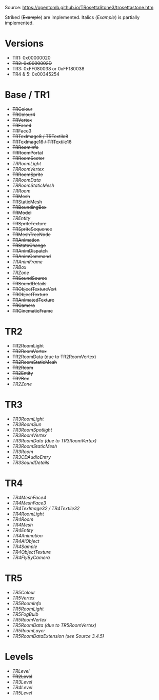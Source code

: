 Source: https://opentomb.github.io/TRosettaStone3/trosettastone.htm

Striked (~~Example~~) are implemented.
Italics (*Example*) is partially implemented.

# Versions
* TR1: 0x00000020
* ~~TR2: 0x0000002D~~
* TR3: 0xFF080038 or 0xFF180038
* TR4 & 5: 0x00345254

# Base / TR1
* ~~TRColour~~
* ~~TRColour4~~
* ~~TRVertex~~
* ~~TRFace4~~
* ~~TRFace3~~
* ~~TRTexImage8 / TRTextile8~~
* ~~TRTexImage16 / TRTextile16~~
* ~~TRRoomInfo~~
* ~~TRRoomPortal~~
* ~~TRRoomSector~~
* *TRRoomLight*
* *TRRoomVertex*
* ~~TRRoomSprite~~
* *TRRoomData*
* *TRRoomStaticMesh*
* *TRRoom*
* ~~TRMesh~~
* ~~TRStaticMesh~~
* ~~TRBoundingBox~~
* ~~TRModel~~
* *TREntity*
* ~~TRSpriteTexture~~
* ~~TRSpriteSequence~~
* ~~TRMeshTreeNode~~
* ~~TRAnimation~~
* ~~TRStateChange~~
* ~~TRAnimDispatch~~
* ~~TRAnimCommand~~
* *TRAnimFrame*
* *TRBox*
* *TRZone*
* ~~TRSoundSource~~
* ~~TRSoundDetails~~
* ~~TRObjectTextureVert~~
* ~~TRObjectTexture~~
* ~~TRAnimatedTexture~~
* ~~TRCamera~~
* ~~TRCinematicFrame~~

# TR2
* ~~TR2RoomLight~~
* ~~TR2RoomVertex~~
* ~~TR2RoomData (due to TR2RoomVertex)~~
* ~~TR2RoomStaticMesh~~
* ~~TR2Room~~
* ~~TR2Entity~~
* ~~TR2Box~~
* *TR2Zone*

# TR3
* *TR3RoomLight*
* *TR3RoomSun*
* *TR3RoomSpotlight*
* *TR3RoomVertex*
* *TR3RoomData (due to TR3RoomVertex)*
* *TR3RoomStaticMesh*
* *TR3Room*
* *TR3CDAudioEntry*
* *TR3SoundDetails*

# TR4
* *TR4MeshFace4*
* *TR4MeshFace3*
* *TR4TexImage32 / TR4Textile32*
* *TR4RoomLight*
* *TR4Room*
* *TR4Mesh*
* *TR4Entity*
* *TR4Animation*
* *TR4AIObject*
* *TR4Sample*
* *TR4ObjectTexture*
* *TR4FlyByCamera*

# TR5
* *TR5Colour*
* *TR5Vertex*
* *TR5RoomInfo*
* *TR5RoomLight*
* *TR5FogBulb*
* *TR5RoomVertex*
* *TR5RoomData (due to TR5RoomVertex)*
* *TR5RoomLayer*
* *TR5RoomDataExtension (see Source 3.4.5)*

# Levels
* *TRLevel*
* ~~TR2Level~~
* *TR3Level*
* *TR4Level*
* *TR5Level*
